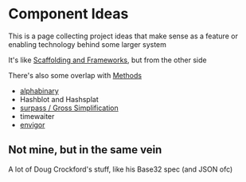 # Component Ideas

This is a page collecting project ideas that make sense as a feature or enabling technology behind some larger system

It's like [Scaffolding and Frameworks](d78bdabf-6401-489e-a284-51c500826748.md), but from the other side

There's also some overlap with [Methods](9a2890e2-a0fa-4484-9c1e-3c7c7ec4f28a.md)

- [alphabinary](a92da7dd-0bba-44ba-8e5a-743571caab3e.md)
- Hashblot and Hashsplat
- [surpass / Gross Simplification](4abecfee-9100-45f3-9566-4d5234924dd2.md)
- timewaiter
- [envigor](265f23de-445d-44d3-acfc-66e316cb03a2.md)

## Not mine, but in the same vein

A lot of Doug Crockford's stuff, like his Base32 spec (and JSON ofc)
